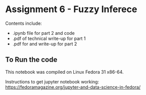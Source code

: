 # Assignment 6 - Fuzzy Inferece

Contents include:
 - .ipynb file for part 2 and code
 - .pdf of technical write-up for part 1
 - .pdf for and write-up for part 2

## To Run the code

This notebook was compiled on Linux Fedora 31 x86-64.

Instructions to get jupyter notebook working:
https://fedoramagazine.org/jupyter-and-data-science-in-fedora/


